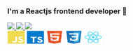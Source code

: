 ### I'm a Reactjs frontend developer 👾

<div display="block" height="100%">
    <a href="https://github.com/jose-guilherme93">
    <img  width=50% src="https://github-readme-stats.vercel.app/api?username=jose-guilherme93&show_icons=true&theme=dark&include_all_commits=true&count_private=true"/>
    <img   width=40% src="https://github-readme-stats.vercel.app/api/top-langs/?username=jose-guilherme93&layout=compact&langs_count=7&theme=dark"/>
    <a  href="https://git.io/streak-stats"><img width="50%"src="https://streak-stats.demolab.com?user=jose-guilherme93&theme=dark"/></a>
   
</div>


<div display="block" width=90% justify-content="flex-end" align-items="center">
    <img align-items="center" display=flex alt="js" height="30" width="40rem" src="https://raw.githubusercontent.com/devicons/devicon/master/icons/javascript/javascript-plain.svg">
    <img align-items="center" alt="typescript" height="30" width="40" src="https://raw.githubusercontent.com/devicons/devicon/master/icons/typescript/typescript-plain.svg">
    <img align-items="center" alt="HTML" height="30" width="40" src="https://raw.githubusercontent.com/devicons/devicon/master/icons/html5/html5-original.svg">
    <img align-items="center" alt="CSS" height="30" width="40" src="https://raw.githubusercontent.com/devicons/devicon/master/icons/css3/css3-original.svg">
    <img align-items="center" alt="reactjs" height="30" width="40" src="https://raw.githubusercontent.com/devicons/devicon/master/icons/react/react-original.svg">       
</div>
